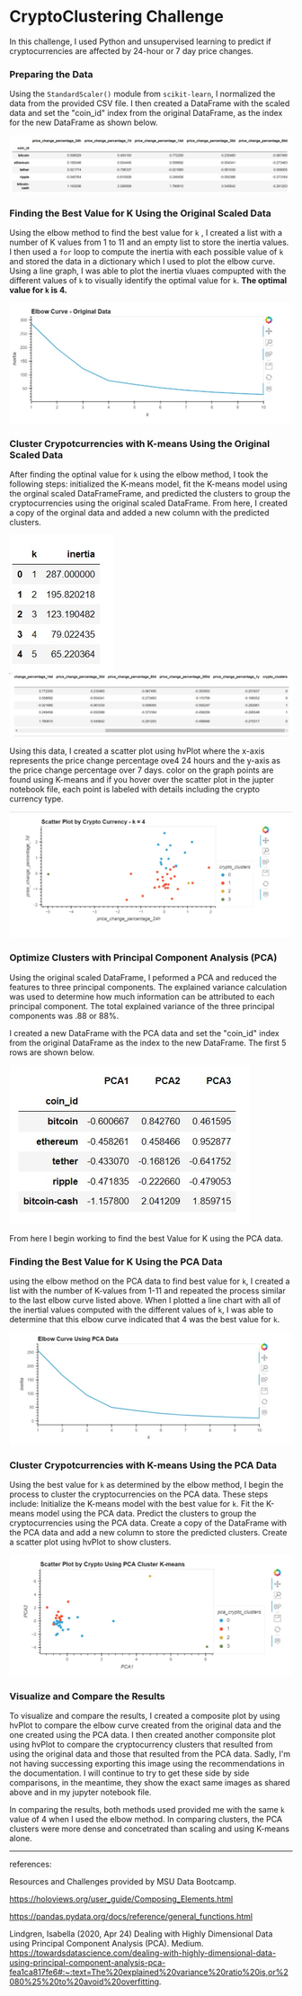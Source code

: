 # CryptoClustering Challenge
In this challenge, I used Python and unsupervised learning to predict if cryptocurrencies are affected by 24-hour or 7 day price changes.

### Preparing the Data
Using the `StandardScaler()` module from `scikit-learn`, I normalized the data from the provided CSV file. I then created a DataFrame with the scaled data and set the "coin_id" index from the original DataFrame, as the index for the new DataFrame as shown below.


![alt text](/Images/crypto_market_data_scaled.jpg)


### Finding the Best Value for K Using the Original Scaled Data
Using the elbow method to find the best value for `k` , I created a list with a number of K values from 1 to 11 and an empty list to store the inertia values.
I then used a `for` loop to compute the inertia with each possible value of `k` and stored the data in a dictionary which I used to plot the elbow curve. Using a line graph, I was able to plot the inertia vluaes compupted with the different values of `k` to visually identify the optimal value for `k`. **The optimal value for `k` is 4.**


![alt text](/Images/elbow_original_data.jpg)


### Cluster Crypotcurrencies with K-means Using the Original Scaled Data
After finding the optinal value for `k` using the elbow method, I took the following steps:
initialized the K-means model, fit the K-means model using the orginal scaled DataFrameFrame, and predicted the clusters to group the cryptocurrencies using the original scaled DataFrame.
From here, I created a copy of the orginal data and added a new column with the predicted clusters. 

![alt text](Images/crypto_kmeans.jpg)  ![alt text](Images/crypto_clusters_added_toDF.jpg)

Using this data, I created a scatter plot using hvPlot where the x-axis represents the price change percentage ove4 24 hours and the y-axis as the price change percentage over 7 days.
color on the graph points are found using K-means and if you hover over the scatter plot in the jupter notebook file, each point is labeled with details including the crypto currency type.


![alt text](Images/scatter_plot_k4.jpg)


### Optimize Clusters with Principal Component Analysis (PCA)
Using the original scaled DataFrame, I peformed a PCA and reduced the features to three principal components. The explained variance calculation was used to determine how much information can be attributed to each principal component. The total explained variance of the three principal components was .88 or 88%.


I created a new DataFrame with the PCA data and set the "coin_id" index from the original DataFrame as the index to the new DataFrame. The first 5 rows are shown below. 

![alt text](Images/df_crypto_pca.jpg)

From here I begin working to find the best Value for K using the PCA data.

### Finding the Best Value for K Using the PCA Data
using the elbow method on the PCA data to find best value for `k`, I created a list with the number of K-values from 1-11 and repeated the process similar to the last elbow curve listed above.
When I plotted a line chart with all of the inertial values computed with the different values of `k`, I was able to determine that this elbow curve indicated that 4 was the best value for `k`.

![alt_text](Images/elbow_plot_pca.jpg)


### Cluster Crypotcurrencies with K-means Using the PCA Data
Using the best value for `k` as determined by the elbow method, I begin the process to cluster the cryptocurrencies on the PCA data. These steps include:
Initialize the K-means model with the best value for `k`.
Fit the K-means model using the PCA data.
Predict the clusters to group the cryptocurrencies using the PCA data.
Create a copy of the DataFrame with the PCA data and add a new column to store the predicted clusters.
Create a scatter plot using hvPlot to show clusters.

![alt_text](Images/pca_cluster_scatter_plot.jpg)


### Visualize and Compare the Results
To visualize and compare the results, I created a composite plot by using hvPlot to compare the elbow curve created from the original data and the one created using the PCA data. I then created another componsite plot using hvPlot to compare the cryptocurrency clusters that resulted from using the original data and those that resulted from the PCA data. Sadly, I'm not having successing exporting this image using the recommendations in the documentation. I will continue to try to get these side by side comparisons, in the meantime, they show the exact same images as shared above and in my jupyter notebook file.

In comparing the results, both methods used provided me with the same `k` value of 4 when I used the elbow method. In comparing clusters, the PCA clusters were more dense and concetrated than scaling and using K-means alone. 





-----------------------------------------------------------------------------------------------------------

references:

Resources and Challenges provided by MSU Data Bootcamp.

https://holoviews.org/user_guide/Composing_Elements.html


https://pandas.pydata.org/docs/reference/general_functions.html


Lindgren, Isabella (2020, Apr 24) Dealing with Highly Dimensional Data using Principal Component Analysis (PCA). Medium. https://towardsdatascience.com/dealing-with-highly-dimensional-data-using-principal-component-analysis-pca-fea1ca817fe6#:~:text=The%20explained%20variance%20ratio%20is,or%2080%25%20to%20avoid%20overfitting.



